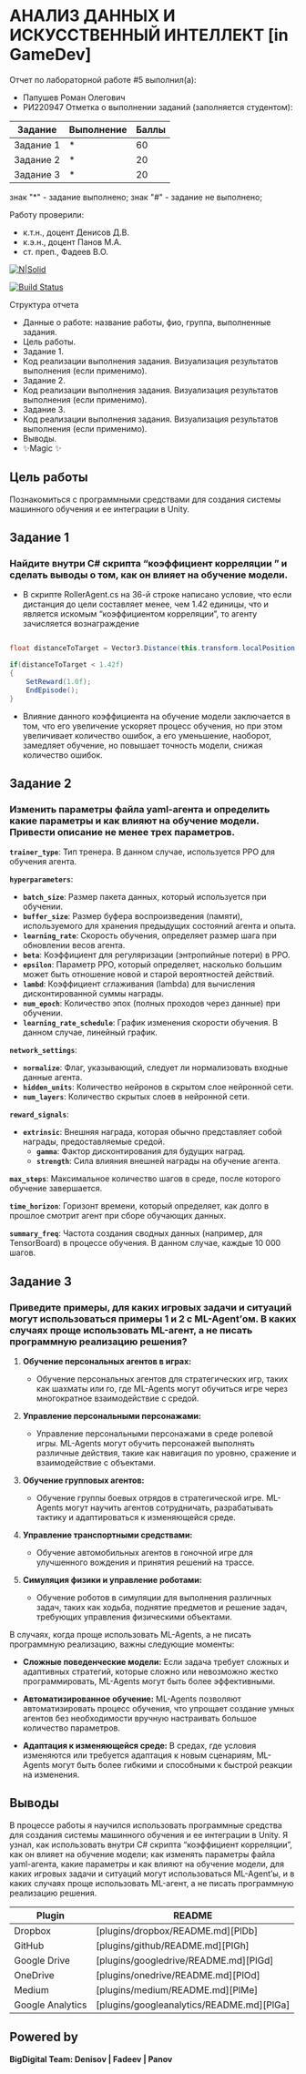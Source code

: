 # АНАЛИЗ ДАННЫХ И ИСКУССТВЕННЫЙ ИНТЕЛЛЕКТ [in GameDev]
Отчет по лабораторной работе #5 выполнил(а):
- Папушев Роман Олегович
- РИ220947
Отметка о выполнении заданий (заполняется студентом):

| Задание | Выполнение | Баллы |
| ------ | ------ | ------ |
| Задание 1 | * | 60 |
| Задание 2 | * | 20 |
| Задание 3 | * | 20 |

знак "*" - задание выполнено; знак "#" - задание не выполнено;

Работу проверили:
- к.т.н., доцент Денисов Д.В.
- к.э.н., доцент Панов М.А.
- ст. преп., Фадеев В.О.

[![N|Solid](https://cldup.com/dTxpPi9lDf.thumb.png)](https://nodesource.com/products/nsolid)

[![Build Status](https://travis-ci.org/joemccann/dillinger.svg?branch=master)](https://travis-ci.org/joemccann/dillinger)

Структура отчета

- Данные о работе: название работы, фио, группа, выполненные задания.
- Цель работы.
- Задание 1.
- Код реализации выполнения задания. Визуализация результатов выполнения (если применимо).
- Задание 2.
- Код реализации выполнения задания. Визуализация результатов выполнения (если применимо).
- Задание 3.
- Код реализации выполнения задания. Визуализация результатов выполнения (если применимо).
- Выводы.
- ✨Magic ✨

## Цель работы
Познакомиться с программными средствами для создания системы машинного обучения и ее интеграции в Unity.

## Задание 1
### Найдите внутри C# скрипта “коэффициент корреляции ” и сделать выводы о том, как он влияет на обучение модели.

- В скрипте RollerAgent.cs на 36-й строке написано условие, что если дистанция до цели составляет менее, чем 1.42 единицы, что и является искомым “коэффициентом корреляции”, то агенту зачисляется вознаграждение

```cs

float distanceToTarget = Vector3.Distance(this.transform.localPosition, Target.localPosition);

if(distanceToTarget < 1.42f)
{
	SetReward(1.0f);
	EndEpisode();
}

```

- Влияние данного коэффициента на обучение модели заключается в том, что его увеличение ускоряет процесс обучения, но при этом увеличивает количество ошибок, а его уменьшение, наоборот, замедляет обучение, но повышает точность модели, снижая количество ошибок.

## Задание 2
### Изменить параметры файла yaml-агента и определить какие параметры и как влияют на обучение модели. Привести описание не менее трех параметров.

**`trainer_type`**: Тип тренера. В данном случае, используется PPO для обучения агента.

**`hyperparameters`**:
- **`batch_size`**: Размер пакета данных, который используется при обучении.
- **`buffer_size`**: Размер буфера воспроизведения (памяти), используемого для хранения предыдущих состояний агента и опыта.
- **`learning_rate`**: Скорость обучения, определяет размер шага при обновлении весов агента.
- **`beta`**: Коэффициент для регуляризации (энтропийные потери) в PPO.
- **`epsilon`**: Параметр PPO, который определяет, насколько большим может быть отношение новой и старой вероятностей действий.
- **`lambd`**: Коэффициент сглаживания (lambda) для вычисления дисконтированной суммы награды.
- **`num_epoch`**: Количество эпох (полных проходов через данные) при обучении.
- **`learning_rate_schedule`**: График изменения скорости обучения. В данном случае, линейный график.

**`network_settings`**:
- **`normalize`**: Флаг, указывающий, следует ли нормализовать входные данные агента.
- **`hidden_units`**: Количество нейронов в скрытом слое нейронной сети.
- **`num_layers`**: Количество скрытых слоев в нейронной сети.

**`reward_signals`**:
- **`extrinsic`**: Внешняя награда, которая обычно представляет собой награды, предоставляемые средой.
  - **`gamma`**: Фактор дисконтирования для будущих наград.
  - **`strength`**: Сила влияния внешней награды на обучение агента.

**`max_steps`**: Максимальное количество шагов в среде, после которого обучение завершается.

**`time_horizon`**: Горизонт времени, который определяет, как долго в прошлое смотрит агент при сборе обучающих данных.

**`summary_freq`**: Частота создания сводных данных (например, для TensorBoard) в процессе обучения. В данном случае, каждые 10 000 шагов.


## Задание 3
### Приведите примеры, для каких игровых задачи и ситуаций могут использоваться примеры 1 и 2 с ML-Agent’ом. В каких случаях проще использовать ML-агент, а не писать программную реализацию решения? 

1. **Обучение персональных агентов в играх:**
   - Обучение персональных агентов для стратегических игр, таких как шахматы или го, где ML-Agents могут обучиться игре через многократное взаимодействие с средой.

2. **Управление персональными персонажами:**
   - Управление персональными персонажами в среде ролевой игры. ML-Agents могут обучить персонажей выполнять различные действия, такие как навигация по уровню, сражение и взаимодействие с объектами.

3. **Обучение групповых агентов:**
   - Обучение группы боевых отрядов в стратегической игре. ML-Agents могут научить агентов сотрудничать, разрабатывать тактику и адаптироваться к изменяющейся среде.

4. **Управление транспортными средствами:**
   - Обучение автомобильных агентов в гоночной игре для улучшенного вождения и принятия решений на трассе.

5. **Симуляция физики и управление роботами:**
   - Обучение роботов в симуляции для выполнения различных задач, таких как ходьба, поднятие предметов и решение задач, требующих управления физическими объектами.

В случаях, когда проще использовать ML-Agents, а не писать программную реализацию, важны следующие моменты:

- **Сложные поведенческие модели:** Если задача требует сложных и адаптивных стратегий, которые сложно или невозможно жестко программировать, ML-Agents могут быть более эффективными.

- **Автоматизированное обучение:** ML-Agents позволяют автоматизировать процесс обучения, что упрощает создание умных агентов без необходимости вручную настраивать большое количество параметров.

- **Адаптация к изменяющейся среде:** В средах, где условия изменяются или требуется адаптация к новым сценариям, ML-Agents могут быть более гибкими и способными к быстрой реакции на изменения.

## Выводы

В процессе работы я научился использовать программные средства для создания системы машинного обучения и ее интеграции в Unity. Я узнал, как использовать внутри C# скрипта “коэффициент корреляции”, как он влияет на обучение модели; как изменять параметры файла yaml-агента, какие параметры и как влияют на обучение модели, для каких игровых задачи и ситуаций могут использоваться ML-Agent’ы, и в каких случаях проще использовать ML-агент, а не писать программную реализацию решения.

| Plugin | README |
| ------ | ------ |
| Dropbox | [plugins/dropbox/README.md][PlDb] |
| GitHub | [plugins/github/README.md][PlGh] |
| Google Drive | [plugins/googledrive/README.md][PlGd] |
| OneDrive | [plugins/onedrive/README.md][PlOd] |
| Medium | [plugins/medium/README.md][PlMe] |
| Google Analytics | [plugins/googleanalytics/README.md][PlGa] |

## Powered by

**BigDigital Team: Denisov | Fadeev | Panov**
